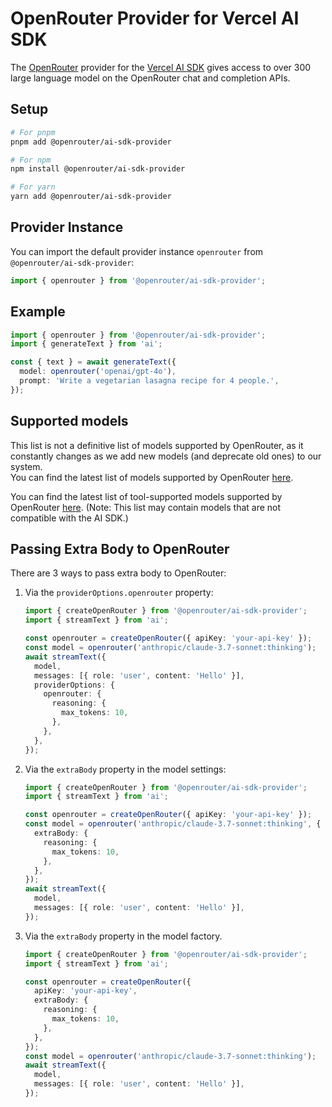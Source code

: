 # OpenRouter Provider for Vercel AI SDK

The [OpenRouter](https://openrouter.ai/) provider for the [Vercel AI SDK](https://sdk.vercel.ai/docs) gives access to over 300 large language model on the OpenRouter chat and completion APIs.

## Setup

```bash
# For pnpm
pnpm add @openrouter/ai-sdk-provider

# For npm
npm install @openrouter/ai-sdk-provider

# For yarn
yarn add @openrouter/ai-sdk-provider
```

## Provider Instance

You can import the default provider instance `openrouter` from `@openrouter/ai-sdk-provider`:

```ts
import { openrouter } from '@openrouter/ai-sdk-provider';
```

## Example

```ts
import { openrouter } from '@openrouter/ai-sdk-provider';
import { generateText } from 'ai';

const { text } = await generateText({
  model: openrouter('openai/gpt-4o'),
  prompt: 'Write a vegetarian lasagna recipe for 4 people.',
});
```

## Supported models

This list is not a definitive list of models supported by OpenRouter, as it constantly changes as we add new models (and deprecate old ones) to our system.  
You can find the latest list of models supported by OpenRouter [here](https://openrouter.ai/models).

You can find the latest list of tool-supported models supported by OpenRouter [here](https://openrouter.ai/models?order=newest&supported_parameters=tools). (Note: This list may contain models that are not compatible with the AI SDK.)

## Passing Extra Body to OpenRouter

There are 3 ways to pass extra body to OpenRouter:

1. Via the `providerOptions.openrouter` property:

   ```typescript
   import { createOpenRouter } from '@openrouter/ai-sdk-provider';
   import { streamText } from 'ai';

   const openrouter = createOpenRouter({ apiKey: 'your-api-key' });
   const model = openrouter('anthropic/claude-3.7-sonnet:thinking');
   await streamText({
     model,
     messages: [{ role: 'user', content: 'Hello' }],
     providerOptions: {
       openrouter: {
         reasoning: {
           max_tokens: 10,
         },
       },
     },
   });
   ```

2. Via the `extraBody` property in the model settings:

   ```typescript
   import { createOpenRouter } from '@openrouter/ai-sdk-provider';
   import { streamText } from 'ai';

   const openrouter = createOpenRouter({ apiKey: 'your-api-key' });
   const model = openrouter('anthropic/claude-3.7-sonnet:thinking', {
     extraBody: {
       reasoning: {
         max_tokens: 10,
       },
     },
   });
   await streamText({
     model,
     messages: [{ role: 'user', content: 'Hello' }],
   });
   ```

3. Via the `extraBody` property in the model factory.

   ```typescript
   import { createOpenRouter } from '@openrouter/ai-sdk-provider';
   import { streamText } from 'ai';

   const openrouter = createOpenRouter({
     apiKey: 'your-api-key',
     extraBody: {
       reasoning: {
         max_tokens: 10,
       },
     },
   });
   const model = openrouter('anthropic/claude-3.7-sonnet:thinking');
   await streamText({
     model,
     messages: [{ role: 'user', content: 'Hello' }],
   });
   ```
